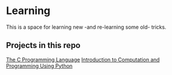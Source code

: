 # Learning
This is a space for learning new -and re-learning some old- tricks.  
  
## Projects in this repo 
[The C Programming Language](./gh-project-pages/tcpl.html)
[Introduction to Computation and Programming Using Python](./gh-project-pages/icpup.html)